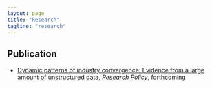 ```yaml
---
layout: page
title: "Research"
tagline: "research"
---
```




## Publication

* [Dynamic patterns of industry convergence: Evidence from a large amount of unstructured data](http://www.sciencedirect.com/science/article/pii/S0048733315000220), _Research Policy_, forthcoming